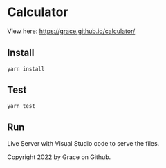 # Calculator

View here: https://grace.github.io/calculator/

## Install
`yarn install`

## Test
`yarn test`

## Run
Live Server with Visual Studio code to serve the files.

Copyright 2022 by Grace on Github.